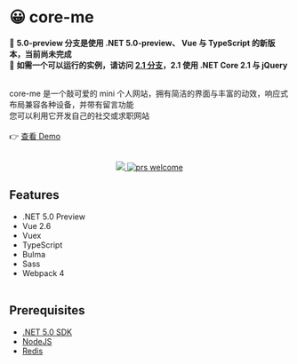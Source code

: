 # 😀 core-me
🚧 __5.0-preview 分支是使用 .NET 5.0-preview、 Vue 与 TypeScript 的新版本，当前尚未完成__
<br>
🚧 __如需一个可以运行的实例，请访问 [2.1 分支](https://github.com/Surbowl/core-me/tree/2.1)，2.1 使用 .NET Core 2.1 与 jQuery__
<br><br>

core-me 是一个敲可爱的 mini 个人网站，拥有简洁的界面与丰富的动效，响应式布局兼容各种设备，并带有留言功能
<br>
您可以利用它开发自己的社交或求职网站
<br><br>
👉 [查看 Demo](https://surbowl.online)
<br><br>

<p style="text-align:center">
    <a href="https://github.com/Surbowl/core-me/blob/5.0-preview/LICENSE">
      <img src="https://img.shields.io/badge/license-MIT-blue.svg?style=flat" />
    </a>
    <a href="https://github.com/Surbowl/core-me/pulls">
        <img src="https://img.shields.io/badge/PRs-welcome-brightgreen.svg" alt="prs welcome">
    </a>
</p>


## Features
- .NET 5.0 Preview
- Vue 2.6
- Vuex
- TypeScript
- Bulma
- Sass
- Webpack 4
<br><br>
## Prerequisites
- [.NET 5.0 SDK](https://dotnet.microsoft.com/download/dotnet-core)
- [NodeJS](https://nodejs.org)
- [Redis](https://github.com/redis/redis/releases)
